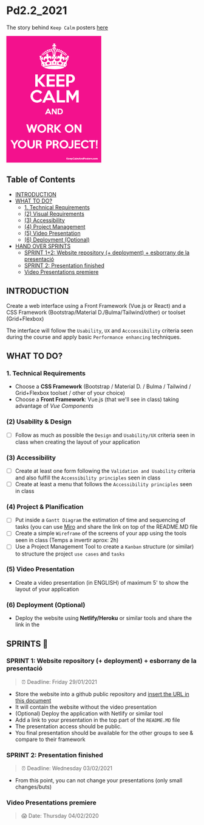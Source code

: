 # Pd2.2_2021

The story behind `Keep Calm` posters [here](https://london.ac.uk/about-us/history-university-london/story-behind-keep-calm-and-carry)

![prova](./assets/keepcalm.png)

## Table of Contents

<!-- toc -->

- [INTRODUCTION](#introduction)
- [WHAT TO DO?](#what-to-do)
  * [1. Technical Requirements](#1-technical-requirements)
  * [(2) Visual Requirements](#2-visual-requirements)
  * [(3) Accessibility](#3-accessibility)
  * [(4) Project Management](#4-project-management)
  * [(5) Video Presentation](#5-video-presentation)
  * [(6) Deployment (Optional)](#6-deployment-optional)
- [HAND OVER SPRINTS](#hand-over-sprints)
  * [SPRINT 1+2: Website repository (+ deployment) + esborrany de la presentació](#sprint-12-website-repository--deployment--esborrany-de-la-presentacio)
  * [SPRINT 2: Presentation finished](#sprint-2-presentation-finished)
  * [Video Presentations premiere](#video-presentations-premiere)

<!-- tocstop -->

## INTRODUCTION
Create a web interface using a Front Framework (Vue.js or React) and a CSS Framework (Bootstrap/Material D./Bulma/Tailwind/other) or toolset (Grid+Flexbox)

The interface will follow the `Usability`, `UX` and `Acccessibility` criteria seen during the course and apply basic `Performance enhancing` techniques.

## WHAT TO DO?

### 1. Technical Requirements
- Choose a __CSS Framework__ (Bootstrap / Material D. / Bulma / Tailwind / Grid+Flexbox toolset / other of your choice)
- Choose a __Front Framework__: Vue.js (that we'll see in class) taking advantage of _Vue Components_

### (2) Usability & Design
- [ ] Follow as much as possible the `Design` and `Usability/UX` criteria seen in class when creating the layout of your application

### (3) Accessibility
- [ ] Create at least one form following the `Validation and Usability` criteria and also fulfill the `Accessibility principles` seen in class
- [ ] Create at least a menu that follows the `Accessibility principles` seen in class

### (4) Project & Planification
- [ ] Put inside a `Gantt Diagram` the estimation of time and sequencing of tasks (you can use [Miro](https://miro.com/) and share the link on top of the README.MD file
- [ ] Create a simple `Wireframe` of the screens of your app using the tools seen in class (Temps a invertir aprox: 2h) 
- [ ] Use a Project Management Tool to create a `Kanban` structure (or similar) to structure the project `use cases` and `tasks`

### (5) Video Presentation
- Create a video presentation (in ENGLISH) of maximum 5' to show the layout of your application

### (6) Deployment (Optional)
- Deploy the website using **Netlify/Heroku** or similar tools and share the link in the 


## SPRINTS :rocket:

### SPRINT 1: Website repository (+ deployment) + esborrany de la presentació
> :alarm_clock: Deadline: Friday 29/01/2021

* Store the website into a github public repository and [insert the URL in this document](https://docs.google.com/spreadsheets/d/1ymNPMas7skRIr2i3mFZtaIYn-Gb7QR_z5bPOZPeZFDI/edit#gid=0)
* It will contain the website without the video presentation
* (Optional) Deploy the application with Netlify or similar tool
* Add a link to your presentation in the top part of the `README.MD` file
* The presentation access should be public.
* You final presentation should be available for the other groups to see & compare to their framework

### SPRINT 2: Presentation finished
> :alarm_clock: Deadline: Wednesday 03/02/2021
* From this point, you can not change your presentations (only small changes/buts)

### Video Presentations premiere 
> :scream: Date: Thursday 04/02/2020
